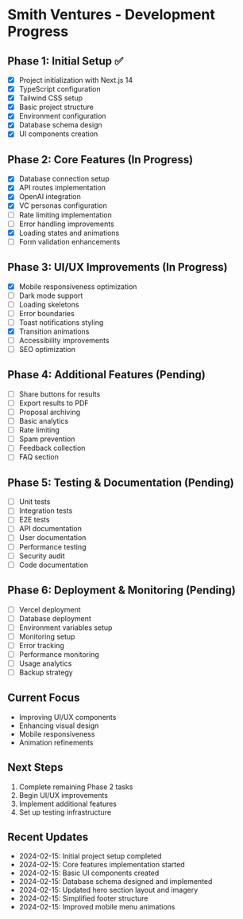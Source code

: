 # Smith Ventures - Development Progress

## Phase 1: Initial Setup ✅

- [x] Project initialization with Next.js 14
- [x] TypeScript configuration
- [x] Tailwind CSS setup
- [x] Basic project structure
- [x] Environment configuration
- [x] Database schema design
- [x] UI components creation

## Phase 2: Core Features (In Progress)

- [x] Database connection setup
- [x] API routes implementation
- [x] OpenAI integration
- [x] VC personas configuration
- [ ] Rate limiting implementation
- [ ] Error handling improvements
- [x] Loading states and animations
- [ ] Form validation enhancements

## Phase 3: UI/UX Improvements (In Progress)

- [x] Mobile responsiveness optimization
- [ ] Dark mode support
- [ ] Loading skeletons
- [ ] Error boundaries
- [ ] Toast notifications styling
- [x] Transition animations
- [ ] Accessibility improvements
- [ ] SEO optimization

## Phase 4: Additional Features (Pending)

- [ ] Share buttons for results
- [ ] Export results to PDF
- [ ] Proposal archiving
- [ ] Basic analytics
- [ ] Rate limiting
- [ ] Spam prevention
- [ ] Feedback collection
- [ ] FAQ section

## Phase 5: Testing & Documentation (Pending)

- [ ] Unit tests
- [ ] Integration tests
- [ ] E2E tests
- [ ] API documentation
- [ ] User documentation
- [ ] Performance testing
- [ ] Security audit
- [ ] Code documentation

## Phase 6: Deployment & Monitoring (Pending)

- [ ] Vercel deployment
- [ ] Database deployment
- [ ] Environment variables setup
- [ ] Monitoring setup
- [ ] Error tracking
- [ ] Performance monitoring
- [ ] Usage analytics
- [ ] Backup strategy

## Current Focus

- Improving UI/UX components
- Enhancing visual design
- Mobile responsiveness
- Animation refinements

## Next Steps

1. Complete remaining Phase 2 tasks
2. Begin UI/UX improvements
3. Implement additional features
4. Set up testing infrastructure

## Recent Updates

- 2024-02-15: Initial project setup completed
- 2024-02-15: Core features implementation started
- 2024-02-15: Basic UI components created
- 2024-02-15: Database schema designed and implemented
- 2024-02-15: Updated hero section layout and imagery
- 2024-02-15: Simplified footer structure
- 2024-02-15: Improved mobile menu animations

